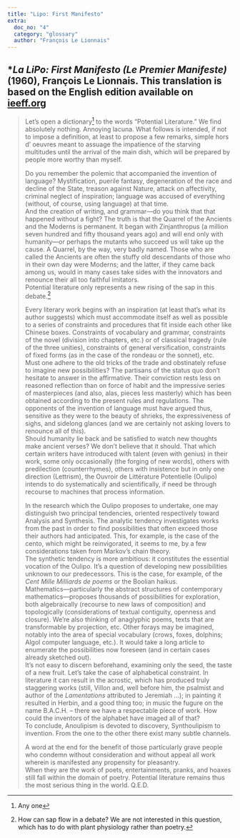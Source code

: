 ```yaml
---
title: "Lipo: First Manifesto"
extra:
  doc_no: "4"
  category: "glossary"
  author: "François Le Lionnais"
---
```

## \**La LiPo: First Manifesto (Le Premier Manifeste)* (1960), François Le Lionnais. This translation is based on the English edition available on [ieeff.org](https://www.ieeff.org/lipofull.pdf)

> Let’s open a dictionary[^1] to the words “Potential Literature.” We find absolutely nothing. Annoying lacuna. What follows is intended, if not to impose a definition, at least to propose a few remarks, simple hors d’ oeuvres meant to assuage the impatience of the starving multitudes until the arrival of the main dish, which will be prepared by people more worthy than myself.  
>   
> Do you remember the polemic that accompanied the invention of language? Mystification, puerile fantasy, degeneration of the race and decline of the State, treason against Nature, attack on affectivity, criminal neglect of inspiration; language was accused of everything (without, of course, using language) at that time.  
> And the creation of writing, and grammar—do you think that that happened without a fight? The truth is that the Quarrel of the Ancients and the Moderns is permanent. It began with Zinjanthropus (a million seven hundred and fifty thousand years ago) and will end only with humanity—or perhaps the mutants who succeed us will take up the cause. A Quarrel, by the way, very badly named. Those who are called the Ancients are often the stuffy old descendants of those who in their own day were Moderns; and the latter, if they came back among us, would in many cases take sides with the innovators and renounce their all too faithful imitators.  
> Potential literature only represents a new rising of the sap in this debate.[^2]
>   
> Every literary work begins with an inspiration (at least that’s what its author suggests) which must accommodate itself as well as possible to a series of constraints and procedures that fit inside each other like Chinese boxes. Constraints of vocabulary and grammar, constraints of the novel (division into chapters, etc.) or of classical tragedy (rule of the three unities), constraints of general versification, constraints of fixed forms (as in the case of the rondeau or the sonnet), etc.  
> Must one adhere to the old tricks of the trade and obstinately refuse to imagine new possibilities? The partisans of the status quo don’t hesitate to answer in the affirmative. Their conviction rests less on reasoned reflection than on force of habit and the impressive series of masterpieces (and also, alas, pieces less masterly) which has been obtained according to the present rules and regulations. The opponents of the invention of language must have argued thus, sensitive as they were to the beauty of shrieks, the expressiveness of sighs, and sidelong glances (and we are certainly not asking lovers to renounce all of this).  
> Should humanity lie back and be satisfied to watch new thoughts make ancient verses? We don’t believe that it should. That which certain writers have introduced with talent (even with genius) in their work, some only occasionally (the forging of new words), others with predilection (counterrhymes), others with insistence but in only one direction (Lettrism), the Ouvroir de Littérature Potentielle (Oulipo) intends to do systematically and scientifically, if need be through recourse to machines that process information.
>   
> In the research which the Oulipo proposes to undertake, one may distinguish two principal tendencies, oriented respectively toward Analysis and Synthesis. The analytic tendency investigates works from the past in order to find possibilities that often exceed those their authors had anticipated. This, for example, is the case of the cento, which might be reinvigorated, it seems to me, by a few considerations taken from Markov’s chain theory.  
> The synthetic tendency is more ambitious: it constitutes the essential vocation of the Oulipo. It’s a question of developing new possibilities unknown to our predecessors. This is the case, for example, of the *Cent Mille Milliards de poems* or the Boolian haikus.  
> Mathematics—particularly the abstract structures of contemporary mathematics—proposes thousands of possibilities for exploration, both algebraically (recourse to new laws of composition) and topologically (considerations of textual contiguity, openness and closure). We’re also thinking of anaglyphic poems, texts that are transformable by projection, etc. Other forays may be imagined, notably into the area of special vocabulary (crows, foxes, dolphins; Algol computer language, etc.). It would take a long article to enumerate the possibilities now foreseen (and in certain cases already sketched out).  
> It’s not easy to discern beforehand, examining only the seed, the taste of a new fruit. Let’s take the case of alphabetical constraint. In literature it can result in the acrostic, which has produced truly staggering works (still, Villon and, well before him, the psalmist and author of the *Lamentations* attributed to Jeremiah …); in painting it resulted in Herbin, and a good thing too; in music the fugure on the name B.A.C.H. – there we have a respectable piece of work. How could the inventors of the alphabet have imaged all of that?  
> To conclude, Anoulipism is devoted to discovery, Synthoulipism to invention. From the one to the other there exist many subtle channels. 
>   
> A word at the end for the benefit of those particularly grave people who condemn without consideration and without appeal all work wherein is manifested any propensity for pleasantry.  
> When they are the work of poets, entertainments, pranks, and hoaxes still fall within the domain of poetry. Potential literature remains thus the most serious thing in the world. Q.E.D.


[^1]: Any one
[^2]: How can sap flow in a debate? We are not interested in this question, which has to do with plant physiology rather than poetry.
